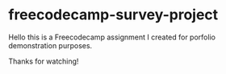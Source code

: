 # freecodecamp-survey-project
Hello this is a Freecodecamp assignment I created for porfolio demonstration purposes.

Thanks for watching!

